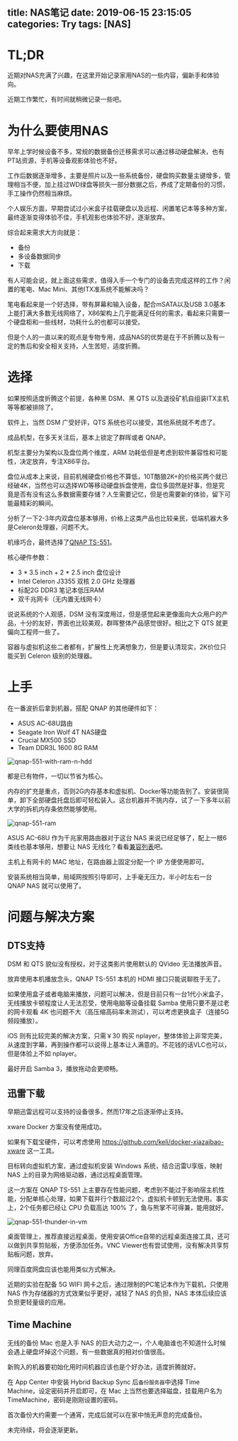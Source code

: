 title: NAS笔记
date: 2019-06-15 23:15:05
categories: Try
tags: [NAS]
---

# TL;DR

近期对NAS充满了兴趣，在这里开始记录家用NAS的一些内容，偏新手和体验向。

近期工作繁忙，有时间就稍微记录一些吧。

<!-- more -->
<!-- a-note-of-nas -->

# 为什么要使用NAS

早年上学时候设备不多，常规的数据备份迁移需求可以通过移动硬盘解决，也有PT站资源，手机等设备观影体验也不好。

工作后数据逐渐增多，主要是照片以及一些系统备份，硬盘购买数量主键增多，管理相当不便，加上挂过WD绿盘等损失一部分数据之后，养成了定期备份的习惯，手工操作仍然相当麻烦。

个人娱乐方面，早期尝试过小米盒子挂载硬盘以及远程、闲置笔记本等多种方案，最终逐渐变得体验不佳，手机观影也体验不好，逐渐放弃。

综合起来需求大方向就是：

+ 备份
+ 多设备数据同步
+ 下载

有人可能会说，就上面这些需求，值得入手一个专门的设备去完成这样的工作？闲置的笔电、Mac Mini、其他ITX准系统不能解决吗？

笔电看起来是一个好选择，带有屏幕和输入设备，配合mSATA以及USB 3.0基本上能打满大多数无线网络了，X86架构上几乎能满足任何的需求，看起来只需要一个硬盘柜和一些线材，功耗什么的也都可以接受。

但是个人的一直以来的观点是专物专用，成品NAS的优势是在于不折腾以及有一定的售后和安全相关支持，人生苦短，适度折腾。

# 选择

如果按照适度折腾这个前提，各种黑 DSM、黑 QTS 以及退役矿机自组装ITX主机等等都被排除了。

软件上，当然 DSM 广受好评，QTS 系统也可以接受，其他系统就不考虑了。

成品机型，在多天关注后，基本上锁定了群晖或者 QNAP。

机型主要分为架构以及盘位两个维度，ARM 功耗低但是考虑到软件兼容性和可能性，决定放弃，专注X86平台。

盘位从成本上来说，目前机械硬盘价格也不算低，10T酷狼2K+的价格买两个就已经破4K，当然也可以选择WD等移动硬盘拆盘使用，盘位多固然是好事，但是究竟是否有没有这么多数据需要存储？人生需要记忆，但是也需要新的体验，留下可能最精彩的瞬间。

分析了一下2-3年内双盘位基本够用，价格上这类产品也比较亲民，低端机器大多是Celeron处理器，问题不大。

机缘巧合，最终选择了[QNAP TS-551](https://www.qnap.com/zh-cn/product/ts-551)。

核心硬件参数：

+ 3 * 3.5 inch + 2 * 2.5 inch 盘位设计
+ Intel Celeron J3355 双核 2.0 GHz 处理器
+ 标配2G DDR3 笔记本低压RAM
+ 双千兆网卡（无内置无线网卡）

说说系统的个人观感，DSM 没有深度用过，但是感觉起来更像面向大众用户的产品，十分的友好，界面也比较美观，群晖整体产品感觉很好。相比之下 QTS 就更偏向工程师一些了。

容器与虚拟机这些二者都有，扩展性上充满想象力，但是要认清现实，2K价位只能买到 Celeron 级别的处理器。

# 上手

在一番波折后拿到机器，搭配 QNAP 的其他硬件如下：

+ ASUS AC-68U路由
+ Seagate Iron Wolf 4T NAS硬盘
+ Crucial MX500 SSD
+ Team DDR3L 1600 8G RAM

![qnap-551-with-ram-n-hdd](https://blog.wislay.com/wp-content/uploads/2019/06/qnap-551-with-ram-n-hdd.jpg)

都是已有物件，一切以节省为核心。

内存的扩充是重点，否则2G内存基本和虚拟机、Docker等功能告别了。安装很简单，卸下全部硬盘托盘后即可轻松装入。这台机器并不挑内存，试了一下多年以前大学的拆机内存条依然能够使用。

![qnap-551-ram](https://blog.wislay.com/wp-content/uploads/2019/06/qnap-551-ram.jpg)

ASUS AC-68U 作为千兆家用路由器对于这台 NAS 来说已经足够了，配上一根6类线也基本够用，想要让 NAS 无线化？看看[兼容列表](https://www.qnap.com/zh-cn/compatibility/)吧。

主机上有网卡的 MAC 地址，在路由器上固定分配一个 IP 方便使用即可。

安装系统相当简单，局域网按照引导即可，上手毫无压力，半小时左右一台 QNAP NAS 就可以使用了。

# 问题与解决方案

## DTS支持

DSM 和 QTS 貌似没有授权，对于这类影片使用默认的 QVideo 无法播放声音。

放弃使用本机播放念头，QNAP TS-551 本机的 HDMI 接口只能说聊胜于无了。

如果使用盒子或者电脑来播放，问题可以解决，但是目前只有一台1代小米盒子，无线播放卡顿程度让人无法忍受，使用电脑等设备挂载 Samba 使用只要不是过老的网卡观看 4K 也问题不大（高压缩高码率未测试），可以考虑更换盒子（连接5G频段播放）。

iOS 则有比较完美的解决方案，只需￥30 购买 nplayer，整体体验上非常完美，从速度到字幕，再到操作都可以说得上基本让人满意的。不花钱的话VLC也可以，但是体验上不如 nplayer。

最好开启 Samba 3，播放拖动会更顺畅。

## 迅雷下载

早期迅雷远程可以支持的设备很多，然而17年之后逐渐停止支持。

xware Docker 方案没有使用成功。

如果有下载宝硬件，可以考虑使用 https://github.com/keli/docker-xiazaibao-xware 这一工具。

目标转向虚拟机方案，通过虚拟机安装 Windows 系统，结合迅雷U享版，映射 NAS 上的目录为网络驱动器，通过远程桌面管理。

这一方案在 QNAP TS-551 上主要存在性能问题，考虑到不能过于影响宿主机性能，分配单核心处理，如果下载并行个数超过2个，虚拟机卡顿到无法使用。事实上，2个任务都已经让 CPU 负载高达 100% 了，鱼与熊掌不可得兼，能用就好。

![qnap-551-thunder-in-vm](https://blog.wislay.com/wp-content/uploads/2019/06/qnap-551-thunder-in-vm.jpg)

桌面管理上，推荐直接远程桌面，使用安装Office自带的远程桌面连接工具，还可以做到共享剪贴板，方便添加任务。VNC Viewer也有尝试使用，没有解决共享剪贴板问题，放弃。

同理百度网盘应该也能用类似方式解决。

近期的实验在配备 5G WIFI 网卡之后，通过限制的PC笔记本作为下载机，只使用 NAS 作为存储器的方式效果似乎更好，减轻了 NAS 的负担，NAS 本体后续应该负担更轻量级的应用。

## Time Machine

无线的备份 Mac 也是入手 NAS 的巨大动力之一，个人电脑谁也不知道什么时候会遇上硬盘坏掉这个问题，有一些数据真的相对价值很高。

新购入的机器要初始化用时间机器应该也是个好办法，适度折腾就好。

在 App Center 中安装 Hybrid Backup Sync 后`备份服务器`中选择 Time Machine，设定密码并开启即可，在 Mac 上当然也要选择磁盘，挂载用户名为 TimeMachine，密码是刚刚设置的密码。

首次备份大约需要一个通宵，完成后就可以在家中悄无声息的完成备份。

未完待续，将会逐渐更新。

